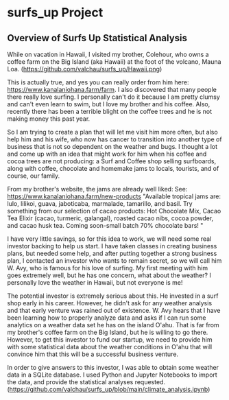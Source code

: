 # surfs_up Project

## Overview of Surfs Up Statistical Analysis
While on vacation in Hawaii, I visited my brother, Colehour, who owns a coffee farm on the Big Island (aka Hawaii) at the foot of the volcano, Mauna Loa. (https://github.com/valchau/surfs_up/Hawaii.png)  

This is actually true, and yes you can really order from him here:  https://www.kanalaniohana.farm/farm. I also discovered that many people there really love surfing. I personally can't do it because I am pretty clumsy and can't even learn to swim, but I love my brother and his coffee. Also, recently there has been a terrible blight on the coffee trees and he is not making money this past year. 

So I am trying to create a plan that will let me visit him more often, but also help him and his wife, who now has cancer to transition into another type of business that is not so dependent on the weather and bugs.  I thought a lot and come up with an idea that might work for him when his coffee and cocoa trees are not producing: a Surf and Coffee shop selling surfboards, along with coffee, chocolate and homemake jams to locals, tourists, and of course, our family. 

From my brother's website, the jams are already well liked: See:  https://www.kanalaniohana.farm/new-products "Available tropical jams are: lulo, lilikoi, guava, jaboticaba, marmalade, tamarillo, and basil.  Try something from our selection of cacao products:  Hot Chocolate Mix, Cacao Tea Elixir (cacao, turmeric, galangal), roasted cacao nibs, cocoa powder, and cacao husk tea. Coming soon-small batch 70% chocolate bars! "  

I have very little savings, so for this idea to work, we will need some real investor backing to help us start. I have taken classes in creating business plans, but  needed some help, and after putting together a strong business plan, I contacted an investor who wants to remain secret, so we will call him W. Avy, who is famous for his love of surfing. My first meeting with him goes extremely well, but he has one concern, what about the weather? I personally love the weather in Hawaii, but not everyone is me!

The potential investor is extremely serious about this. He invested in a surf shop early in his career. However, he didn't ask for any weather analysis and that early venture was rained out of existence. W. Avy hears that I have been learning how to properly analyze data and asks if I can run some analytics on a weather data set he has on the island O'ahu. That is far from my brother's coffee farm on the Big Island, but he is willing to go there. However, to get this investor to fund our startup, we need to provide him with some statistical data about the weather conditions in O'ahu that will convince him that this will be a successful business venture.

In order to give answers to this investor, I was able to obtain some weather data in a SQLite database. I used Python and Jupyter Notebooks to import the data, and provide the statistical analyses requested. (https://github.com/valchau/surfs_up/blob/main/climate_analysis.ipynb)

